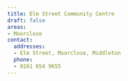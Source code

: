 ```yaml
---
title: Elm Street Community Centre
draft: false
areas:
- Moorclose
contact:
  addresses:
  - Elm Street, Moorclose, Middleton
  phone:
  - 0161 654 9655
---
```


